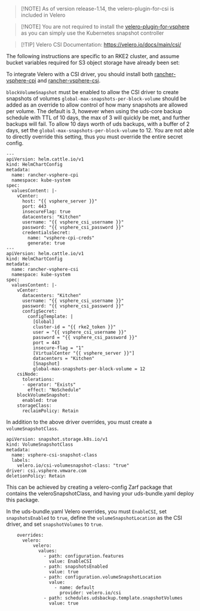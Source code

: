 <!-- > as noted in the [Velero documentation](https://velero.io/docs/main/csi/#prerequisites) - VolumeSnapshotLocation, VolumeSnapshotClass, etc.
> as well as switching `snapshotVolume` to `true` in the backup config. -->

> [!NOTE] As of version release-1.14, the velero-plugin-for-csi is included in Velero

> [!NOTE] You are not required to install the [velero-plugin-for-vsphere](https://github.com/vmware-tanzu/velero-plugin-for-vsphere) as you can simply use the Kubernetes snapshot controller

> [!TIP] Velero CSI Documentation: https://velero.io/docs/main/csi/

The following instructions are specific to an RKE2 cluster, and assume bucket variables required for S3 object storage have already been set:

To integrate Velero with a CSI driver, you should install both [rancher-vsphere-cpi](https://github.com/rancher/vsphere-charts/tree/main/charts/rancher-vsphere-cpi) and [rancher-vsphere-csi](https://github.com/rancher/vsphere-charts/tree/main/charts/rancher-vsphere-csi).

`blockVolumeSnapshot` must be enabled to allow the CSI driver to create snapshots of volumes
`global-max-snapshots-per-block-volume` should be added as an override to allow control of how many snapshots are allowed per volume. The default is 3, however when using the uds-core backup schedule with TTL of 10 days, the max of 3 will quickly be met, and further backups will fail. To allow 10 days worth of uds backups, with a buffer of 2 days, set the `global-max-snapshots-per-block-volume` to 12. You are not able to directly override this setting, thus you must override the entire secret config.

```
---
apiVersion: helm.cattle.io/v1
kind: HelmChartConfig
metadata:
  name: rancher-vsphere-cpi
  namespace: kube-system
spec:
  valuesContent: |-
    vCenter:
      host: "{{ vsphere_server }}"
      port: 443
      insecureFlag: true
      datacenters: "Kitchen"
      username: "{{ vsphere_csi_username }}"
      password: "{{ vsphere_csi_password }}"
      credentialsSecret:
        name: "vsphere-cpi-creds"
        generate: true
---
apiVersion: helm.cattle.io/v1
kind: HelmChartConfig
metadata:
  name: rancher-vsphere-csi
  namespace: kube-system
spec:
  valuesContent: |-
    vCenter:
      datacenters: "Kitchen"
      username: "{{ vsphere_csi_username }}"
      password: "{{ vsphere_csi_password }}"
      configSecret:
        configTemplate: |
          [Global]
          cluster-id = "{{ rke2_token }}"
          user = "{{ vsphere_csi_username }}"
          password = "{{ vsphere_csi_password }}"
          port = 443
          insecure-flag = "1"
          [VirtualCenter "{{ vsphere_server }}"]
          datacenters = "Kitchen"
          [Snapshot]
          global-max-snapshots-per-block-volume = 12
    csiNode:
      tolerations:
      - operator: "Exists"
        effect: "NoSchedule"
    blockVolumeSnapshot:
      enabled: true
    storageClass:
      reclaimPolicy: Retain
```

In addition to the above driver overrides, you must create a `volumeSnapshotClass`.
```
apiVersion: snapshot.storage.k8s.io/v1
kind: VolumeSnapshotClass
metadata:
  name: vsphere-csi-snapshot-class
  labels:
    velero.io/csi-volumesnapshot-class: "true"
driver: csi.vsphere.vmware.com
deletionPolicy: Retain
```

This can be achieved by creating a velero-config Zarf package that contains the veleroSnapshotClass, and having your uds-bundle.yaml deploy this package. 

In the uds-bundle.yaml Velero overrides, you must `EnableCSI`, set `snapshotsEnabled` to `true`, define the `volumeSnapshotLocation` as the CSI driver, and set `snapshotVolumes` to `true`. 

```
    overrides:
      velero:
          velero:
            values:
              - path: configuration.features
                value: EnableCSI
              - path: snapshotsEnabled
                value: true
              - path: configuration.volumeSnapshotLocation
                value:
                  - name: default
                    provider: velero.io/csi
              - path: schedules.udsbackup.template.snapshotVolumes
                value: true
```

